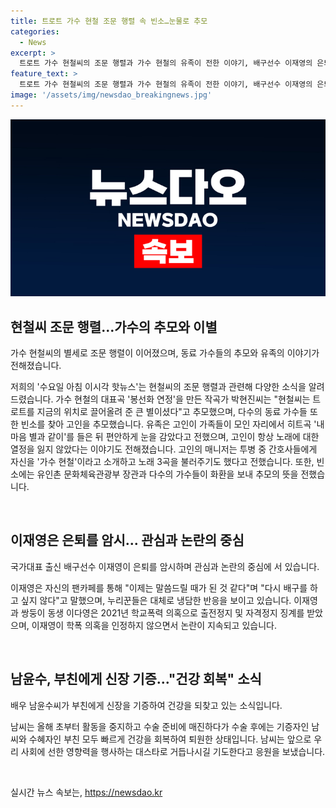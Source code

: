 ```yaml
---
title: 트로트 가수 현철 조문 행렬 속 빈소…눈물로 추모
categories:
  - News
excerpt: >
  트로트 가수 현철씨의 조문 행렬과 가수 현철의 유족이 전한 이야기, 배구선수 이재영의 은퇴 발언, 배우 남윤수가 부친에게 신장 기증한 소식이 전해졌다. 트로트계 동료들과 유인촌 문화체육관광부 장관 등이 현철씨를 추모하며 피해를 입었던 학폭 이야기, 그리고 남씨의 밝고 긍정적인 모습이 함께 전해졌다. (150자)
feature_text: >
  트로트 가수 현철씨의 조문 행렬과 가수 현철의 유족이 전한 이야기, 배구선수 이재영의 은퇴 발언, 배우 남윤수가 부친에게 신장 기증한 소식이 전해졌다. 트로트계 동료들과 유인촌 문화체육관광부 장관 등이 현철씨를 추모하며 피해를 입었던 학폭 이야기, 그리고 남씨의 밝고 긍정적인 모습이 함께 전해졌다. (150자)
image: '/assets/img/newsdao_breakingnews.jpg'
---
```


<p><img src="/assets/img/newsdao_breakingnews.jpg" alt="ranknews 속보" /></p>

<h2 data-ke-size="size26">현철씨 조문 행렬…가수의 추모와 이별</h2>

<p data-ke-size="size16">가수 현철씨의 별세로 조문 행렬이 이어졌으며, 동료 가수들의 추모와 유족의 이야기가 전해졌습니다. </p>

<p>저희의 '수요일 아침 이시각 핫뉴스'는 현철씨의 조문 행렬과 관련해 다양한 소식을 알려드렸습니다. 가수 현철의 대표곡 '봉선화 연정'을 만든 작곡가 박현진씨는 "현철씨는 트로트를 지금의 위치로 끌어올려 준 큰 별이셨다"고 추모했으며, 다수의 동료 가수들 또한 빈소를 찾아 고인을 추모했습니다. 유족은 고인이 가족들이 모인 자리에서 히트곡 '내 마음 별과 같이'를 들은 뒤 편안하게 눈을 감았다고 전했으며, 고인이 항상 노래에 대한 열정을 잃지 않았다는 이야기도 전해졌습니다. 고인의 매니저는 투병 중 간호사들에게 자신을 '가수 현철'이라고 소개하고 노래 3곡을 불러주기도 했다고 전했습니다. 또한, 빈소에는 유인촌 문화체육관광부 장관과 다수의 가수들이 화환을 보내 추모의 뜻을 전했습니다.</p></p>

<p data-ke-size="size16">&nbsp;</p>

<h2 data-ke-size="size26">이재영은 은퇴를 암시... 관심과 논란의 중심</h2>

<p data-ke-size="size16">국가대표 출신 배구선수 이재영이 은퇴를 암시하며 관심과 논란의 중심에 서 있습니다.</p>

<p>이재영은 자신의 팬카페를 통해 "이제는 말씀드릴 때가 된 것 같다"며 "다시 배구를 하고 싶지 않다"고 말했으며, 누리꾼들은 대체로 냉담한 반응을 보이고 있습니다. 
이재영과 쌍둥이 동생 이다영은 2021년 학교폭력 의혹으로 출전정지 및 자격정지 징계를 받았으며, 이재영이 학폭 의혹을 인정하지 않으면서 논란이 지속되고 있습니다.</p></p>

<p data-ke-size="size16">&nbsp;</p>

<h2 data-ke-size="size26">남윤수, 부친에게 신장 기증..."건강 회복" 소식</h2>

<p data-ke-size="size16">배우 남윤수씨가 부친에게 신장을 기증하여 건강을 되찾고 있는 소식입니다.</p>

<p>남씨는 올해 초부터 활동을 중지하고 수술 준비에 매진하다가 수술 후에는 기증자인 남씨와 수혜자인 부친 모두 빠르게 건강을 회복하여 퇴원한 상태입니다. 남씨는 앞으로 우리 사회에 선한 영향력을 행사하는 대스타로 거듭나시길 기도한다고 응원을 보냈습니다.</p></p>

<p data-ke-size="size16">&nbsp;</p>
실시간 뉴스 속보는, <a href="https://newsdao.kr" rel="dofollow">https://newsdao.kr</a>


